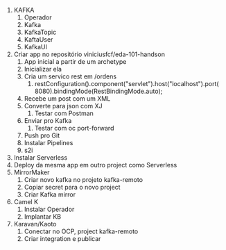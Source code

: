 1. KAFKA
   1. Operador
   2. Kafka
   3. KafkaTopic
   4. KaftaUser
   5. KafkaUI
2. Criar app no repositório viniciusfcf/eda-101-handson
   1. App inicial a partir de um archetype
   2. Inicializar ela
   3. Cria um servico rest em /ordens
         1. restConfiguration().component("servlet").host("localhost").port(8080).bindingMode(RestBindingMode.auto);
   4. Recebe um post com um XML
   5. Converte para json com XJ
      1. Testar com Postman
   6. Enviar pro Kafka
      1. Testar com oc port-forward
   7. Push pro Git
   8. Instalar Pipelines
   9. s2i
3.  Instalar Serverless
4.  Deploy da mesma app em outro project como Serverless
5.  MirrorMaker
    1.  Criar novo kafka no projeto kafka-remoto
    2.  Copiar secret para o novo project
    3.  Criar Kafka mirror
6.  Camel K
    1.  Instalar Operador
    2.  Implantar KB
7.  Karavan/Kaoto
    1.  Conectar no OCP, project kafka-remoto
    2.  Criar integration e publicar